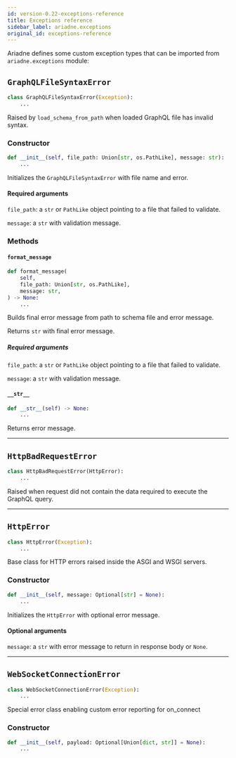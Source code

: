 ```yaml
---
id: version-0.22-exceptions-reference
title: Exceptions reference
sidebar_label: ariadne.exceptions
original_id: exceptions-reference
---
```


Ariadne defines some custom exception types that can be imported from `ariadne.exceptions` module:



## `GraphQLFileSyntaxError`

```python
class GraphQLFileSyntaxError(Exception):
    ...
```

Raised by `load_schema_from_path` when loaded GraphQL file has invalid syntax.


### Constructor

```python
def __init__(self, file_path: Union[str, os.PathLike], message: str):
    ...
```

Initializes the `GraphQLFileSyntaxError` with file name and error.


#### Required arguments

`file_path`: a `str` or `PathLike` object pointing to a file that
failed to validate.

`message`: a `str` with validation message.


### Methods

#### `format_message`

```python
def format_message(
    self,
    file_path: Union[str, os.PathLike],
    message: str,
) -> None:
    ...
```

Builds final error message from path to schema file and error message.

Returns `str` with final error message.


##### Required arguments

`file_path`: a `str` or `PathLike` object pointing to a file that
failed to validate.

`message`: a `str` with validation message.


#### `__str__`

```python
def __str__(self) -> None:
    ...
```

Returns error message.


- - - - -


## `HttpBadRequestError`

```python
class HttpBadRequestError(HttpError):
    ...
```

Raised when request did not contain the data required to execute
the GraphQL query.


- - - - -


## `HttpError`

```python
class HttpError(Exception):
    ...
```

Base class for HTTP errors raised inside the ASGI and WSGI servers.


### Constructor

```python
def __init__(self, message: Optional[str] = None):
    ...
```

Initializes the `HttpError` with optional error message.


#### Optional arguments

`message`: a `str` with error message to return in response body or
`None`.


- - - - -


## `WebSocketConnectionError`

```python
class WebSocketConnectionError(Exception):
    ...
```

Special error class enabling custom error reporting for on_connect


### Constructor

```python
def __init__(self, payload: Optional[Union[dict, str]] = None):
    ...
```